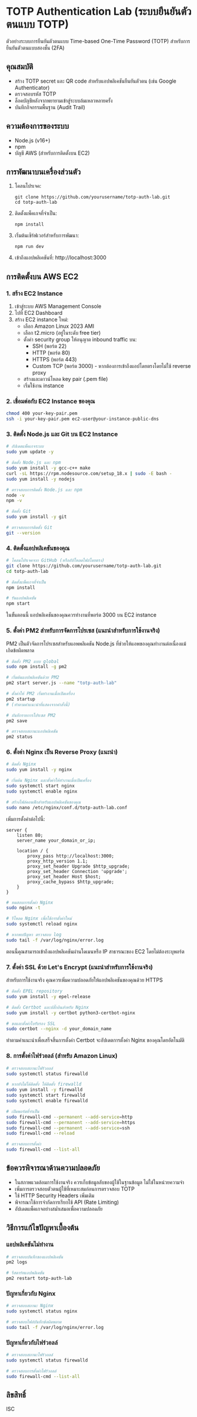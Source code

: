 # TOTP Authentication Lab (ระบบยืนยันตัวตนแบบ TOTP)

ตัวอย่างระบบการยืนยันตัวตนแบบ Time-based One-Time Password (TOTP) สำหรับการยืนยันตัวตนแบบสองชั้น (2FA)

## คุณสมบัติ

- สร้าง TOTP secret และ QR code สำหรับแอปพลิเคชันยืนยันตัวตน (เช่น Google Authenticator)
- ตรวจสอบรหัส TOTP
- ล็อคบัญชีหลังจากพยายามเข้าสู่ระบบล้มเหลวหลายครั้ง
- บันทึกกิจกรรมพื้นฐาน (Audit Trail)

## ความต้องการของระบบ

- Node.js (v16+)
- npm
- บัญชี AWS (สำหรับการติดตั้งบน EC2)

## การพัฒนาบนเครื่องส่วนตัว

1. โคลนโปรเจค:
   ```
   git clone https://github.com/yourusername/totp-auth-lab.git
   cd totp-auth-lab
   ```

2. ติดตั้งแพ็คเกจที่จำเป็น:
   ```
   npm install
   ```

3. เริ่มต้นเซิร์ฟเวอร์สำหรับการพัฒนา:
   ```
   npm run dev
   ```

4. เข้าถึงแอปพลิเคชันที่: http://localhost:3000

## การติดตั้งบน AWS EC2

### 1. สร้าง EC2 Instance

1. เข้าสู่ระบบ AWS Management Console
2. ไปที่ EC2 Dashboard
3. สร้าง EC2 instance ใหม่:
   - เลือก Amazon Linux 2023 AMI
   - เลือก t2.micro (อยู่ในระดับ free tier)
   - ตั้งค่า security group ให้อนุญาต inbound traffic บน:
     - SSH (พอร์ต 22)
     - HTTP (พอร์ต 80)
     - HTTPS (พอร์ต 443)
     - Custom TCP (พอร์ต 3000) - หากต้องการเข้าถึงแอปโดยตรงโดยไม่ใช้ reverse proxy
   - สร้างและดาวน์โหลด key pair (.pem file)
   - เริ่มใช้งาน instance

### 2. เชื่อมต่อกับ EC2 Instance ของคุณ

```bash
chmod 400 your-key-pair.pem
ssh -i your-key-pair.pem ec2-user@your-instance-public-dns
```

### 3. ติดตั้ง Node.js และ Git บน EC2 Instance

```bash
# อัปเดตแพ็คเกจระบบ
sudo yum update -y

# ติดตั้ง Node.js และ npm
sudo yum install -y gcc-c++ make
curl -sL https://rpm.nodesource.com/setup_18.x | sudo -E bash -
sudo yum install -y nodejs

# ตรวจสอบการติดตั้ง Node.js และ npm
node -v
npm -v

# ติดตั้ง Git
sudo yum install -y git

# ตรวจสอบการติดตั้ง Git
git --version
```

### 4. ติดตั้งแอปพลิเคชันของคุณ

```bash
# โคลนโปรเจคจาก GitHub (หรืออัปโหลดไฟล์โดยตรง)
git clone https://github.com/yourusername/totp-auth-lab.git
cd totp-auth-lab

# ติดตั้งแพ็คเกจที่จำเป็น
npm install

# รันแอปพลิเคชัน
npm start
```

ในขั้นตอนนี้ แอปพลิเคชันของคุณควรทำงานที่พอร์ต 3000 บน EC2 instance

### 5. ตั้งค่า PM2 สำหรับการจัดการโปรเซส (แนะนำสำหรับการใช้งานจริง)

PM2 เป็นตัวจัดการโปรเซสสำหรับแอพพลิเคชัน Node.js ที่ช่วยให้แอพของคุณทำงานต่อเนื่องแม้เกิดข้อผิดพลาด

```bash
# ติดตั้ง PM2 แบบ global
sudo npm install -g pm2

# เริ่มต้นแอปพลิเคชันด้วย PM2
pm2 start server.js --name "totp-auth-lab"

# ตั้งค่าให้ PM2 เริ่มทำงานเมื่อเปิดเครื่อง
pm2 startup
# (ทำตามคำแนะนำที่แสดงจากคำสั่งนี้)

# บันทึกรายการโปรเซส PM2
pm2 save

# ตรวจสอบสถานะแอปพลิเคชัน
pm2 status
```

### 6. ตั้งค่า Nginx เป็น Reverse Proxy (แนะนำ)

```bash
# ติดตั้ง Nginx
sudo yum install -y nginx

# เริ่มต้น Nginx และตั้งค่าให้ทำงานเมื่อเปิดเครื่อง
sudo systemctl start nginx
sudo systemctl enable nginx

# สร้างไฟล์คอนฟิกสำหรับแอปพลิเคชันของคุณ
sudo nano /etc/nginx/conf.d/totp-auth-lab.conf
```

เพิ่มการตั้งค่าต่อไปนี้:

```
server {
    listen 80;
    server_name your_domain_or_ip;

    location / {
        proxy_pass http://localhost:3000;
        proxy_http_version 1.1;
        proxy_set_header Upgrade $http_upgrade;
        proxy_set_header Connection 'upgrade';
        proxy_set_header Host $host;
        proxy_cache_bypass $http_upgrade;
    }
}
```

```bash
# ทดสอบการตั้งค่า Nginx
sudo nginx -t

# รีโหลด Nginx เพื่อใช้การตั้งค่าใหม่
sudo systemctl reload nginx

# หากพบปัญหา ตรวจสอบ log
sudo tail -f /var/log/nginx/error.log
```

ตอนนี้คุณสามารถเข้าถึงแอปพลิเคชันผ่านโดเมนหรือ IP สาธารณะของ EC2 โดยไม่ต้องระบุพอร์ต

### 7. ตั้งค่า SSL ด้วย Let's Encrypt (แนะนำสำหรับการใช้งานจริง)

สำหรับการใช้งานจริง คุณควรเพิ่มความปลอดภัยให้แอปพลิเคชันของคุณด้วย HTTPS

```bash
# ติดตั้ง EPEL repository
sudo yum install -y epel-release

# ติดตั้ง Certbot และปลั๊กอินสำหรับ Nginx
sudo yum install -y certbot python3-certbot-nginx

# ขอและตั้งค่าใบรับรอง SSL
sudo certbot --nginx -d your_domain_name
```

ทำตามคำแนะนำเพื่อเสร็จสิ้นการตั้งค่า Certbot จะอัปเดตการตั้งค่า Nginx ของคุณโดยอัตโนมัติ

### 8. การตั้งค่าไฟร์วอลล์ (สำหรับ Amazon Linux)

```bash
# ตรวจสอบสถานะไฟร์วอลล์
sudo systemctl status firewalld

# หากยังไม่ได้ติดตั้ง ให้ติดตั้ง firewalld
sudo yum install -y firewalld
sudo systemctl start firewalld
sudo systemctl enable firewalld

# เปิดพอร์ตที่จำเป็น
sudo firewall-cmd --permanent --add-service=http
sudo firewall-cmd --permanent --add-service=https
sudo firewall-cmd --permanent --add-service=ssh
sudo firewall-cmd --reload

# ตรวจสอบการตั้งค่า
sudo firewall-cmd --list-all
```

## ข้อควรพิจารณาด้านความปลอดภัย

- ในสภาพแวดล้อมการใช้งานจริง ควรเก็บข้อมูลลับของผู้ใช้ในฐานข้อมูล ไม่ใช่ในหน่วยความจำ
- เพิ่มการตรวจสอบตัวตนผู้ใช้ที่เหมาะสมก่อนการตรวจสอบ TOTP
- ใช้ HTTP Security Headers เพิ่มเติม
- พิจารณาใช้การจำกัดการเรียกใช้ API (Rate Limiting)
- อัปเดตแพ็คเกจอย่างสม่ำเสมอเพื่อความปลอดภัย

## วิธีการแก้ไขปัญหาเบื้องต้น

### แอปพลิเคชันไม่ทำงาน
```bash
# ตรวจสอบบันทึกของแอปพลิเคชัน
pm2 logs

# รีสตาร์ทแอปพลิเคชัน
pm2 restart totp-auth-lab
```

### ปัญหาเกี่ยวกับ Nginx
```bash
# ตรวจสอบสถานะ Nginx
sudo systemctl status nginx

# ตรวจสอบไฟล์บันทึกข้อผิดพลาด
sudo tail -f /var/log/nginx/error.log
```

### ปัญหาเกี่ยวกับไฟร์วอลล์
```bash
# ตรวจสอบสถานะไฟร์วอลล์
sudo systemctl status firewalld

# ตรวจสอบการตั้งค่าไฟร์วอลล์
sudo firewall-cmd --list-all
```

## ลิขสิทธิ์

ISC